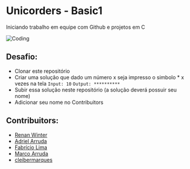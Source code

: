 
# Unicorders - Basic1

Iniciando trabalho em equipe com Github e projetos em C

![Coding](https://media.giphy.com/media/13UZisxBxkjPwI/giphy.gif)

## Desafio:
- Clonar este repositório
- Criar uma solução que dado um número x seja impresso o simbolo * x vezes na tela
	`Input: 10`
	`Output: **********`
- Subir essa solução neste repositório (a solução deverá possuir seu nome)
- Adicionar seu nome no Contribuitors

## Contribuitors:

* [Renan Winter](https://www.github.com/rwspatin)
* [Adriel Arruda](https://github.com/Adriel-Arruda)
* [Fabrício Lima](https://www.github.com/Fabriciooml)
* [Marco Arruda](https://www.github.com/MarcoAAArruda)
* [cleibermarques](https://github.com/cleibermarques)
